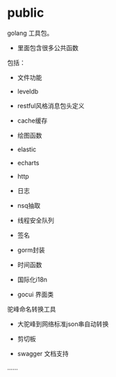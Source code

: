 # public
golang 工具包。

- 里面包含很多公共函数

包括：
- 文件功能

- leveldb

- restful风格消息包头定义

- cache缓存

- 绘图函数

- elastic

- echarts

- http

- 日志

- nsq抽取

- 线程安全队列

- 签名

- gorm封装

- 时间函数

- 国际化i18n

- gocui 界面类

驼峰命名转换工具
 - 大驼峰到网络标准json串自动转换

 - 剪切板
 
 - swagger 文档支持

......
